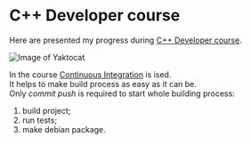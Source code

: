 # C++ Developer course
Here are presented my progress during [C++ Developer course](https://otus.ru/lessons/razrabotchik-c++/).

![Image of Yaktocat](https://user-images.githubusercontent.com/14311484/37817116-0ac857ce-2e8f-11e8-8faf-da7c57abff48.png)

In the course [Continuous Integration](https://github.com/avovana/tasks/blob/master/lesson1cmake/Readme.md) is ised.
<br/>It helps to make build process as easy as it can be.
<br/>Only *commit push* is required to start whole building process:
1. build project;
2. run tests;
3. make debian package.
